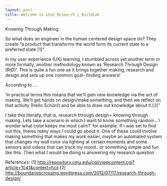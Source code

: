 ```yaml
---
layout: post
title: Welcome to iHub Research | BuildLab
---
```


Knowing Through Making

So what does an engineer in the human centered design space do? They create “a product that transforms the world form its current state to a preferred state [1]” 

In my user experience (UX) learning, I stumbled across yet another term or more formally, another methodology known as ‘Research Through Design (RtD)’. This is quite a fun one as it brings together making, research and design and sets up one common goal- finding answers! 

According to … 

‘In practical terms this means that we’ll gain new knowledge via the act of making. We’ll get hands on design/make something, and then we reflect on that activity (Hello Schön!) and be able to draw out knowledge about it.[2[”

I take this literally, that is, research through design= knowing through making. Lets take a scenario in which I want to know something random…’i wonder what color keeps me most calm?’ for example. If i was set to find out this, theres many ways I could go about it. One of these could involve making something that makes my work easier, maybe an automated system that changes my wall color via lighting at certain moments and some sensors and videos that can track my mood.. or something simple and fun like this. Then what I would be doing is answering my research question 

References:
[1] http://repository.cmu.edu/cgi/viewcontent.cgi?article=1041&context=hcii 
[2] http://boundariescrossing.wordpress.com/2012/07/17/research-through-design/
